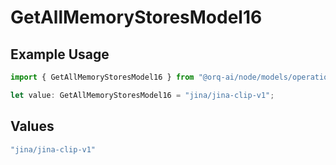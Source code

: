 # GetAllMemoryStoresModel16

## Example Usage

```typescript
import { GetAllMemoryStoresModel16 } from "@orq-ai/node/models/operations";

let value: GetAllMemoryStoresModel16 = "jina/jina-clip-v1";
```

## Values

```typescript
"jina/jina-clip-v1"
```